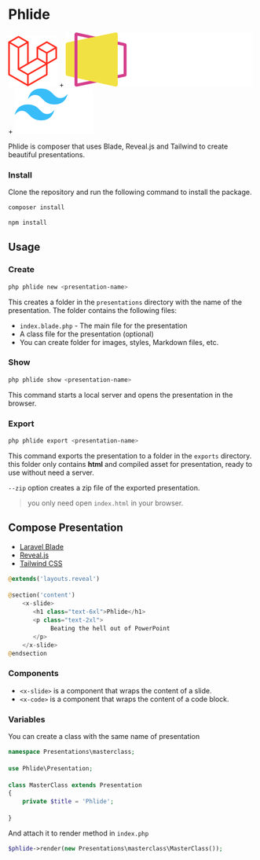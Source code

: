 # Phlide


![Laravel](.brands/laravel.svg) +
![Reveal](.brands/reveal-white-text.svg) +
![Tailwind](.brands/tailwindcss.svg) 

Phlide is composer that uses Blade, Reveal.js and Tailwind to create beautiful presentations.

### Install

Clone the repository and run the following command to install the package.

```bash
composer install
```

```bash
npm install
```

## Usage

### Create
```bash
php phlide new <presentation-name>
```
This creates a folder in the `presentations` directory with the name of the presentation.
The folder contains the following files:

- `index.blade.php` - The main file for the presentation
-  A class file for the presentation (optional)
-  You can create folder for images, styles, Markdown files, etc.

### Show 
```bash
php phlide show <presentation-name>
```
This command starts a local server and opens the presentation in the browser.

### Export
```bash
php phlide export <presentation-name>
```

This command exports the presentation to a folder in the `exports` directory. 
this folder only contains **html** and compiled asset for presentation, ready to use
without need a server.

`--zip` option creates a zip file of the exported presentation.

>you only need open `index.html` in your browser.   

## Compose Presentation

- [Laravel Blade](https://laravel.com/docs/10.x/blade#main-content)
- [Reveal.js](https://revealjs.com/)
- [Tailwind CSS](https://tailwindcss.com/docs)

```php
@extends('layouts.reveal')

@section('content')
    <x-slide>
       <h1 class="text-6xl">Phlide</h1>
       <p class="text-2xl">
            Beating the hell out of PowerPoint
       </p>
    </x-slide>
@endsection
```

### Components
- `<x-slide>` is a component that wraps the content of a slide.
- `<x-code>` is a component that wraps the content of a code block.


### Variables

You can create a class with the same name of presentation

```php
namespace Presentations\masterclass;

use Phlide\Presentation;

class MasterClass extends Presentation
{
    private $title = 'Phlide';
    
}
```

And attach it to render method in `index.php`

```php
$phlide->render(new Presentations\masterclass\MasterClass());
```






